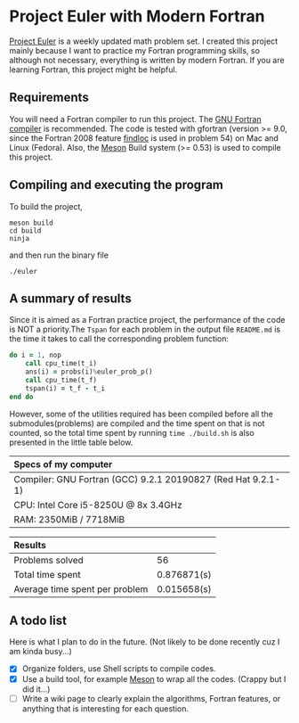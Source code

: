 # Project Euler with Modern Fortran

[Project Euler](https://projecteuler.net/about) is a weekly updated math problem set. I created this project mainly because I want to practice my Fortran programming skills, so although not necessary, everything is written by modern Fortran. If you are learning Fortran, this project might be helpful.

## Requirements

You will need a Fortran compiler to run this project. The [GNU Fortran compiler](https://gcc.gnu.org/fortran/) is recommended. The code is tested with gfortran (version >= 9.0, since the Fortran 2008 feature [findloc](https://gcc.gnu.org/onlinedocs/gfortran/FINDLOC.html) is used in problem 54) on Mac and Linux (Fedora). Also, the [Meson](https://mesonbuild.com/index.html) Build system (>= 0.53) is used to compile this project.

## Compiling and executing the program

 To build the project, 
```shell
meson build
cd build
ninja
```

and then run the binary file

```shell
./euler
```

## A summary of results

Since it is aimed as a Fortran practice project, the performance of the code is NOT a priority.The `Tspan` for each problem in the output file `README.md` is the time it takes to call the corresponding problem function:

```fortran
do i = 1, nop
    call cpu_time(t_i)
    ans(i) = probs(i)%euler_prob_p()
    call cpu_time(t_f)
    tspan(i) = t_f - t_i
end do
```

However, some of the utilities required has been compiled before all the submodules(problems) are compiled and the time spent on that is not counted, so the total time spent by running `time ./build.sh` is also presented in the little table below.

|Specs of my computer                                           |
|:--------------------------------------------------------------|
|Compiler: GNU Fortran (GCC) 9.2.1 20190827 (Red Hat 9.2.1-1)   |
|CPU: Intel Core i5-8250U @ 8x 3.4GHz                           |
|RAM: 2350MiB / 7718MiB                                         |

|Results                            |                   |
|:----------------------------------|:------------------|
| Problems solved                   |   56              |    
| Total time spent                  |   0.876871(s)     |
| Average time spent per problem    |   0.015658(s)     |

## A todo list

Here is what I plan to do in the future. (Not likely to be done recently cuz I am kinda busy...)

- [x] Organize folders, use Shell scripts to compile codes.
- [x] Use a build tool, for example [Meson](https://mesonbuild.com/) to wrap
    all the codes. (Crappy but I did it...)
- [ ] Write a wiki page to clearly explain the algorithms, Fortran features, or
    anything that is interesting for each question.
